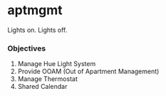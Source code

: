 aptmgmt
=======

Lights on. Lights off.

### Objectives

1. Manage Hue Light System
2. Provide OOAM (Out of Apartment Management)
3. Manage Thermostat
4. Shared Calendar
